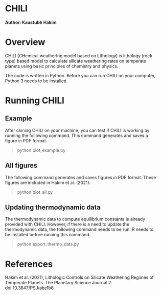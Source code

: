 # CHILI #
#### Author: Kaustubh Hakim ####

# Overview #

CHILI (CHemical weatherIng model based on LIthology) is lithology (rock type) based model to calculate silicate weathering rates on temperate planets using basic principles of chemistry and physics. 

The code is written in Python. Before you can run CHILI on your computer, Python 3 needs to be installed. 

# Running CHILI #

## Example ##

After cloning CHILI on your machine, you can test if CHILI is working by running the following command. This command generates and saves a figure in PDF format.

> python plot_example.py

## All figures ##

The following command generates and saves figures in PDF format. These figures are included in Hakim et al. (2021).

> python plot_all.py

## Updating thermodynamic data ##

The thermodynamic data to compute equilibrium constants is already provided with CHILI. However, if there is a need to update the thermodynamic data, the following command needs to be run. R needs to be installed before running this command. 

> python export_thermo_data.py


# References #

Hakim et al. (2021), Lithologic Controls on Silicate Weathering Regimes of Temperate Planets. The Planetary Science Journal 2. doi:10.3847/PSJ/abe1b8
